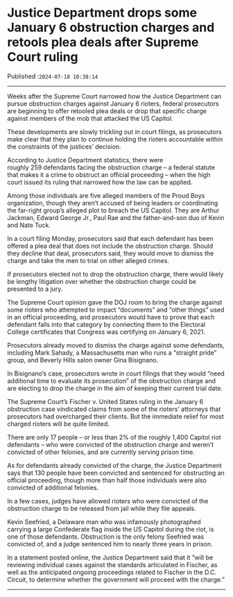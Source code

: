 # Justice Department drops some January 6 obstruction charges and retools plea deals after Supreme Court ruling

Published :`2024-07-18 10:38:14`

---

Weeks after the Supreme Court narrowed how the Justice Department can pursue obstruction charges against January 6 rioters, federal prosecutors are beginning to offer retooled plea deals or drop that specific charge against members of the mob that attacked the US Capitol.

These developments are slowly trickling out in court filings, as prosecutors make clear that they plan to continue holding the rioters accountable within the constraints of the justices’ decision.

According to Justice Department statistics, there were roughly 259 defendants facing the obstruction charge – a federal statute that makes it a crime to obstruct an official proceeding – when the high court issued its ruling that narrowed how the law can be applied.

Among those individuals are five alleged members of the Proud Boys organization, though they aren’t accused of being leaders or coordinating the far-right group’s alleged plot to breach the US Capitol. They are Arthur Jackman, Edward George Jr., Paul Rae and the father-and-son duo of Kevin and Nate Tuck.

In a court filing Monday, prosecutors said that each defendant has been offered a plea deal that does not include the obstruction charge. Should they decline that deal, prosecutors said, they would move to dismiss the charge and take the men to trial on other alleged crimes.

If prosecutors elected not to drop the obstruction charge, there would likely be lengthy litigation over whether the obstruction charge could be presented to a jury.

The Supreme Court opinion gave the DOJ room to bring the charge against some rioters who attempted to impact “documents” and “other things” used in an official proceeding, and prosecutors would have to prove that each defendant falls into that category by connecting them to the Electoral College certificates that Congress was certifying on January 6, 2021.

Prosecutors already moved to dismiss the charge against some defendants, including Mark Sahady, a Massachusetts man who runs a “straight pride” group, and Beverly Hills salon owner Gina Bisignano.

In Bisignano’s case, prosecutors wrote in court filings that they would “need additional time to evaluate its prosecution” of the obstruction charge and are electing to drop the charge in the aim of keeping their current trial date.

The Supreme Court’s Fischer v. United States ruling in the January 6 obstruction case vindicated claims from some of the rioters’ attorneys that prosecutors had overcharged their clients. But the immediate relief for most charged rioters will be quite limited.

There are only 17 people – or less than 2% of the roughly 1,400 Capitol riot defendants – who were convicted of the obstruction charge and weren’t convicted of other felonies, and are currently serving prison time.

As for defendants already convicted of the charge, the Justice Department says that 130 people have been convicted and sentenced for obstructing an official proceeding, though more than half those individuals were also convicted of additional felonies.

In a few cases, judges have allowed rioters who were convicted of the obstruction charge to be released from jail while they file appeals.

Kevin Seefried, a Delaware man who was infamously photographed carrying a large Confederate flag inside the US Capitol during the riot, is one of those defendants. Obstruction is the only felony Seefried was convicted of, and a judge sentenced him to nearly three years in prison.

In a statement posted online, the Justice Department said that it “will be reviewing individual cases against the standards articulated in Fischer, as well as the anticipated ongoing proceedings related to Fischer in the D.C. Circuit, to determine whether the government will proceed with the charge.”

---


